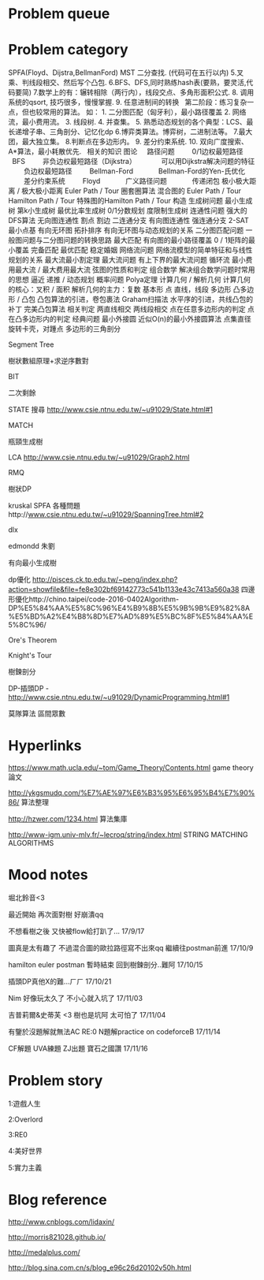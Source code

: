 # Problem queue
# Problem category

SPFA(Floyd、Dijstra,BellmanFord)
MST
二分查找. (代码可在五行以内) 5.叉乘、判线段相交、然后写个凸包.  6.BFS、DFS,同时熟练hash表(要熟，要灵活,代码要简) 7.数学上的有：辗转相除（两行内），线段交点、多角形面积公式. 8. 调用系统的qsort, 技巧很多，慢慢掌握. 9. 任意进制间的转换   第二阶段：练习复杂一点，但也较常用的算法。 如：  1. 二分图匹配（匈牙利），最小路径覆盖 2. 网络流，最小费用流。 3. 线段树. 4. 并查集。  5. 熟悉动态规划的各个典型：LCS、最长递增子串、三角剖分、记忆化dp 6.博弈类算法。博弈树，二进制法等。 7.最大团，最大独立集。 8.判断点在多边形内。 9. 差分约束系统.  10. 双向广度搜索、A*算法，最小耗散优先.    相关的知识  图论     路径问题          0/1边权最短路径         BFS          非负边权最短路径（Dijkstra）             可以用Dijkstra解决问题的特征         负边权最短路径         Bellman-Ford              Bellman-Ford的Yen-氏优化             差分约束系统         Floyd              广义路径问题             传递闭包 
            极小极大距离 / 极大极小距离         Euler Path / Tour             圈套圈算法              混合图的 Euler Path / Tour         Hamilton Path / Tour              特殊图的Hamilton Path / Tour 构造       生成树问题         最小生成树         第k小生成树         最优比率生成树         0/1分数规划         度限制生成树       连通性问题          强大的DFS算法         无向图连通性             割点             割边             二连通分支             有向图连通性             强连通分支             2-SAT             最小点基       有向无环图         拓扑排序              有向无环图与动态规划的关系       二分图匹配问题          一般图问题与二分图问题的转换思路         最大匹配              有向图的最小路径覆盖             0 / 1矩阵的最小覆盖         完备匹配         最优匹配         稳定婚姻       网络流问题          网络流模型的简单特征和与线性规划的关系         最大流最小割定理         最大流问题              有上下界的最大流问题                 循环流 
        最小费用最大流 / 最大费用最大流       弦图的性质和判定   组合数学       解决组合数学问题时常用的思想         逼近          递推 / 动态规划     概率问题         Polya定理    计算几何 / 解析几何       计算几何的核心：叉积 / 面积     解析几何的主力：复数       基本形         点          直线，线段         多边形       凸多边形 / 凸包          凸包算法的引进，卷包裹法       Graham扫描法          水平序的引进，共线凸包的补丁       完美凸包算法       相关判定         两直线相交         两线段相交          点在任意多边形内的判定         点在凸多边形内的判定       经典问题         最小外接圆              近似O(n)的最小外接圆算法         点集直径              旋转卡壳，对踵点         多边形的三角剖分 

Segment Tree

樹狀數組原理+求逆序數對

BIT 

二次剩餘

STATE 搜尋 http://www.csie.ntnu.edu.tw/~u91029/State.html#1

MATCH

瓶頸生成樹

LCA http://www.csie.ntnu.edu.tw/~u91029/Graph2.html

RMQ

樹狀DP

kruskal SPFA 各種問題http://www.csie.ntnu.edu.tw/~u91029/SpanningTree.html#2

dlx

edmondd 朱劉

有向最小生成樹

dp優化 http://pisces.ck.tp.edu.tw/~peng/index.php?action=showfile&file=fe8e302bf69142773c541b1133e43c7413a560a38 四邊形優化http://chino.taipei/code-2016-0402Algorithm-DP%E5%84%AA%E5%8C%96%E4%B9%8B%E5%9B%9B%E9%82%8A%E5%BD%A2%E4%B8%8D%E7%AD%89%E5%BC%8F%E5%84%AA%E5%8C%96/

Ore's Theorem

Knight's Tour

樹鍊剖分


DP-插頭DP -http://www.csie.ntnu.edu.tw/~u91029/DynamicProgramming.html#1

莫隊算法 區間眾數

# Hyperlinks

https://www.math.ucla.edu/~tom/Game_Theory/Contents.html game theory 論文

http://ykgsmudq.com/%E7%AE%97%E6%B3%95%E6%95%B4%E7%90%86/ 算法整理

http://hzwer.com/1234.html 算法集庫

http://www-igm.univ-mlv.fr/~lecroq/string/index.html STRING MATCHING ALGORITHMS

# Mood notes
堀北鈴音<3 

最近開始
再次面對樹
好崩潰qq

不想看樹之後
又快被flow給打趴了...
17/9/17

圖真是太有趣了
不過混合圖的歐拉路徑寫不出來qq
繼續往postman前進
17/10/9

hamilton euler postman 暫時結束
回到樹鍊剖分..難阿
17/10/15

插頭DP真他X的難...ㄏㄏ
17/10/21

Nim 好像玩太久了 不小心就入坑了
17/11/03

吉普莉爾&史蒂芙 <3
樹也是坑阿 太可怕了
17/11/04

有鑒於沒題解就無法AC
RE:0 N題解practice
on codeforceB
17/11/14

CF解題 UVA練題 ZJ出題 
寶石之國讚
17/11/16

# Problem story

1:遊戲人生

2:Overlord

3:RE0

4:美好世界

5:實力主義

# Blog reference

http://www.cnblogs.com/lidaxin/

http://morris821028.github.io/

http://medalplus.com/

http://blog.sina.com.cn/s/blog_e96c26d20102v50h.html
